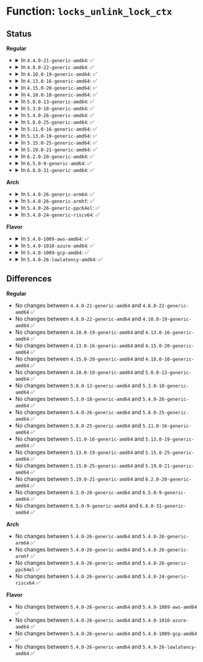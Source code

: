 # Function: <code>locks_unlink_lock_ctx</code>

## Status
<b>Regular</b>
<ul>
<li>
<details>
<summary>In <code>4.4.0-21-generic-amd64</code>: ✅</summary>

```c
void locks_unlink_lock_ctx(struct file_lock * fl)
```

```json
{
  "name": "locks_unlink_lock_ctx",
  "collision_type": "Unique Static",
  "inline_type": "No",
  "funcs": [
    {
      "addr": 18446744071581334224,
      "name": "locks_unlink_lock_ctx",
      "external": false,
      "loc": "fs/locks.c:695",
      "file": "fs/locks.c",
      "inline": "seen, unknown",
      "caller_inline": [],
      "caller_func": [
        "fs/locks.c:__posix_lock_file",
        "fs/locks.c:__posix_lock_file",
        "fs/locks.c:flock_lock_inode",
        "fs/locks.c:__break_lease"
      ]
    }
  ],
  "symbols": [
    {
      "addr": 18446744071581334224,
      "name": "locks_unlink_lock_ctx",
      "section": ".text",
      "bind": "STB_LOCAL",
      "size": 151
    }
  ]
}
```
</details>
</li>
<li>
<details>
<summary>In <code>4.8.0-22-generic-amd64</code>: ✅</summary>

```c
void locks_unlink_lock_ctx(struct file_lock * fl)
```

```json
{
  "name": "locks_unlink_lock_ctx",
  "collision_type": "Unique Static",
  "inline_type": "No",
  "funcs": [
    {
      "addr": 18446744071581514880,
      "name": "locks_unlink_lock_ctx",
      "external": false,
      "loc": "fs/locks.c:722",
      "file": "fs/locks.c",
      "inline": "seen, unknown",
      "caller_inline": [],
      "caller_func": [
        "fs/locks.c:__break_lease",
        "fs/locks.c:posix_lock_inode",
        "fs/locks.c:posix_lock_inode",
        "fs/locks.c:flock_lock_inode"
      ]
    }
  ],
  "symbols": [
    {
      "addr": 18446744071581514880,
      "name": "locks_unlink_lock_ctx",
      "section": ".text",
      "bind": "STB_LOCAL",
      "size": 151
    }
  ]
}
```
</details>
</li>
<li>
<details>
<summary>In <code>4.10.0-19-generic-amd64</code>: ✅</summary>

```c
void locks_unlink_lock_ctx(struct file_lock * fl)
```

```json
{
  "name": "locks_unlink_lock_ctx",
  "collision_type": "Unique Static",
  "inline_type": "No",
  "funcs": [
    {
      "addr": 18446744071581600224,
      "name": "locks_unlink_lock_ctx",
      "external": false,
      "loc": "fs/locks.c:742",
      "file": "fs/locks.c",
      "inline": "seen, unknown",
      "caller_inline": [],
      "caller_func": [
        "fs/locks.c:__break_lease",
        "fs/locks.c:posix_lock_inode",
        "fs/locks.c:posix_lock_inode",
        "fs/locks.c:flock_lock_inode"
      ]
    }
  ],
  "symbols": [
    {
      "addr": 18446744071581600224,
      "name": "locks_unlink_lock_ctx",
      "section": ".text",
      "bind": "STB_LOCAL",
      "size": 162
    }
  ]
}
```
</details>
</li>
<li>
<details>
<summary>In <code>4.13.0-16-generic-amd64</code>: ✅</summary>

```c
void locks_unlink_lock_ctx(struct file_lock * fl)
```

```json
{
  "name": "locks_unlink_lock_ctx",
  "collision_type": "Unique Static",
  "inline_type": "No",
  "funcs": [
    {
      "addr": 18446744071581661056,
      "name": "locks_unlink_lock_ctx",
      "external": false,
      "loc": "fs/locks.c:742",
      "file": "fs/locks.c",
      "inline": "seen, unknown",
      "caller_inline": [],
      "caller_func": [
        "fs/locks.c:__break_lease",
        "fs/locks.c:posix_lock_inode",
        "fs/locks.c:posix_lock_inode",
        "fs/locks.c:flock_lock_inode"
      ]
    }
  ],
  "symbols": [
    {
      "addr": 18446744071581661056,
      "name": "locks_unlink_lock_ctx",
      "section": ".text",
      "bind": "STB_LOCAL",
      "size": 162
    }
  ]
}
```
</details>
</li>
<li>
<details>
<summary>In <code>4.15.0-20-generic-amd64</code>: ✅</summary>

```c
void locks_unlink_lock_ctx(struct file_lock * fl)
```

```json
{
  "name": "locks_unlink_lock_ctx",
  "collision_type": "Unique Static",
  "inline_type": "No",
  "funcs": [
    {
      "addr": 18446744071581807104,
      "name": "locks_unlink_lock_ctx",
      "external": false,
      "loc": "fs/locks.c:758",
      "file": "fs/locks.c",
      "inline": "seen, unknown",
      "caller_inline": [],
      "caller_func": [
        "fs/locks.c:__break_lease",
        "fs/locks.c:posix_lock_inode",
        "fs/locks.c:posix_lock_inode",
        "fs/locks.c:flock_lock_inode"
      ]
    }
  ],
  "symbols": [
    {
      "addr": 18446744071581807104,
      "name": "locks_unlink_lock_ctx",
      "section": ".text",
      "bind": "STB_LOCAL",
      "size": 140
    }
  ]
}
```
</details>
</li>
<li>
<details>
<summary>In <code>4.18.0-10-generic-amd64</code>: ✅</summary>

```c
void locks_unlink_lock_ctx(struct file_lock * fl)
```

```json
{
  "name": "locks_unlink_lock_ctx",
  "collision_type": "Unique Static",
  "inline_type": "No",
  "funcs": [
    {
      "addr": 18446744071581985024,
      "name": "locks_unlink_lock_ctx",
      "external": false,
      "loc": "fs/locks.c:758",
      "file": "fs/locks.c",
      "inline": "seen, unknown",
      "caller_inline": [],
      "caller_func": [
        "fs/locks.c:__break_lease",
        "fs/locks.c:posix_lock_inode",
        "fs/locks.c:posix_lock_inode",
        "fs/locks.c:flock_lock_inode"
      ]
    }
  ],
  "symbols": [
    {
      "addr": 18446744071581985024,
      "name": "locks_unlink_lock_ctx",
      "section": ".text",
      "bind": "STB_LOCAL",
      "size": 140
    }
  ]
}
```
</details>
</li>
<li>
<details>
<summary>In <code>5.0.0-13-generic-amd64</code>: ✅</summary>

```c
void locks_unlink_lock_ctx(struct file_lock * fl)
```

```json
{
  "name": "locks_unlink_lock_ctx",
  "collision_type": "Unique Static",
  "inline_type": "No",
  "funcs": [
    {
      "addr": 18446744071582072912,
      "name": "locks_unlink_lock_ctx",
      "external": false,
      "loc": "fs/locks.c:865",
      "file": "fs/locks.c",
      "inline": "seen, unknown",
      "caller_inline": [],
      "caller_func": [
        "fs/locks.c:__break_lease",
        "fs/locks.c:posix_lock_inode",
        "fs/locks.c:posix_lock_inode",
        "fs/locks.c:posix_lock_inode",
        "fs/locks.c:flock_lock_inode"
      ]
    }
  ],
  "symbols": [
    {
      "addr": 18446744071582072912,
      "name": "locks_unlink_lock_ctx",
      "section": ".text",
      "bind": "STB_LOCAL",
      "size": 153
    }
  ]
}
```
</details>
</li>
<li>
<details>
<summary>In <code>5.3.0-18-generic-amd64</code>: ✅</summary>

```c
void locks_unlink_lock_ctx(struct file_lock * fl)
```

```json
{
  "name": "locks_unlink_lock_ctx",
  "collision_type": "Unique Static",
  "inline_type": "No",
  "funcs": [
    {
      "addr": 18446744071582234944,
      "name": "locks_unlink_lock_ctx",
      "external": false,
      "loc": "fs/locks.c:861",
      "file": "fs/locks.c",
      "inline": "seen, unknown",
      "caller_inline": [],
      "caller_func": [
        "fs/locks.c:__break_lease",
        "fs/locks.c:posix_lock_inode",
        "fs/locks.c:posix_lock_inode",
        "fs/locks.c:posix_lock_inode",
        "fs/locks.c:flock_lock_inode"
      ]
    }
  ],
  "symbols": [
    {
      "addr": 18446744071582234944,
      "name": "locks_unlink_lock_ctx",
      "section": ".text",
      "bind": "STB_LOCAL",
      "size": 166
    }
  ]
}
```
</details>
</li>
<li>
<details>
<summary>In <code>5.4.0-26-generic-amd64</code>: ✅</summary>

```c
void locks_unlink_lock_ctx(struct file_lock * fl)
```

```json
{
  "name": "locks_unlink_lock_ctx",
  "collision_type": "Unique Static",
  "inline_type": "No",
  "funcs": [
    {
      "addr": 18446744071582334608,
      "name": "locks_unlink_lock_ctx",
      "external": false,
      "loc": "fs/locks.c:885",
      "file": "fs/locks.c",
      "inline": "seen, unknown",
      "caller_inline": [],
      "caller_func": [
        "fs/locks.c:__break_lease",
        "fs/locks.c:posix_lock_inode",
        "fs/locks.c:posix_lock_inode",
        "fs/locks.c:posix_lock_inode",
        "fs/locks.c:flock_lock_inode"
      ]
    }
  ],
  "symbols": [
    {
      "addr": 18446744071582334608,
      "name": "locks_unlink_lock_ctx",
      "section": ".text",
      "bind": "STB_LOCAL",
      "size": 166
    }
  ]
}
```
</details>
</li>
<li>
<details>
<summary>In <code>5.8.0-25-generic-amd64</code>: ✅</summary>

```c
void locks_unlink_lock_ctx(struct file_lock * fl)
```

```json
{
  "name": "locks_unlink_lock_ctx",
  "collision_type": "Unique Static",
  "inline_type": "No",
  "funcs": [
    {
      "addr": 18446744071582624640,
      "name": "locks_unlink_lock_ctx",
      "external": false,
      "loc": "fs/locks.c:885",
      "file": "fs/locks.c",
      "inline": "seen, unknown",
      "caller_inline": [],
      "caller_func": [
        "fs/locks.c:generic_add_lease",
        "fs/locks.c:__break_lease",
        "fs/locks.c:posix_lock_inode",
        "fs/locks.c:posix_lock_inode",
        "fs/locks.c:posix_lock_inode",
        "fs/locks.c:flock_lock_inode"
      ]
    }
  ],
  "symbols": [
    {
      "addr": 18446744071582624640,
      "name": "locks_unlink_lock_ctx",
      "section": ".text",
      "bind": "STB_LOCAL",
      "size": 192
    }
  ]
}
```
</details>
</li>
<li>
<details>
<summary>In <code>5.11.0-16-generic-amd64</code>: ✅</summary>

```c
void locks_unlink_lock_ctx(struct file_lock * fl)
```

```json
{
  "name": "locks_unlink_lock_ctx",
  "collision_type": "Unique Static",
  "inline_type": "No",
  "funcs": [
    {
      "addr": 18446744071582697024,
      "name": "locks_unlink_lock_ctx",
      "external": false,
      "loc": "fs/locks.c:885",
      "file": "fs/locks.c",
      "inline": "seen, unknown",
      "caller_inline": [],
      "caller_func": [
        "fs/locks.c:generic_add_lease",
        "fs/locks.c:__break_lease",
        "fs/locks.c:posix_lock_inode",
        "fs/locks.c:posix_lock_inode",
        "fs/locks.c:posix_lock_inode",
        "fs/locks.c:flock_lock_inode"
      ]
    }
  ],
  "symbols": [
    {
      "addr": 18446744071582697024,
      "name": "locks_unlink_lock_ctx",
      "section": ".text",
      "bind": "STB_LOCAL",
      "size": 192
    }
  ]
}
```
</details>
</li>
<li>
<details>
<summary>In <code>5.13.0-19-generic-amd64</code>: ✅</summary>

```c
void locks_unlink_lock_ctx(struct file_lock * fl)
```

```json
{
  "name": "locks_unlink_lock_ctx",
  "collision_type": "Unique Static",
  "inline_type": "No",
  "funcs": [
    {
      "addr": 18446744071582727408,
      "name": "locks_unlink_lock_ctx",
      "external": false,
      "loc": "fs/locks.c:885",
      "file": "fs/locks.c",
      "inline": "seen, unknown",
      "caller_inline": [],
      "caller_func": [
        "fs/locks.c:generic_add_lease",
        "fs/locks.c:__break_lease",
        "fs/locks.c:posix_lock_inode",
        "fs/locks.c:posix_lock_inode",
        "fs/locks.c:posix_lock_inode",
        "fs/locks.c:flock_lock_inode"
      ]
    }
  ],
  "symbols": [
    {
      "addr": 18446744071582727408,
      "name": "locks_unlink_lock_ctx",
      "section": ".text",
      "bind": "STB_LOCAL",
      "size": 192
    }
  ]
}
```
</details>
</li>
<li>
<details>
<summary>In <code>5.15.0-25-generic-amd64</code>: ✅</summary>

```c
void locks_unlink_lock_ctx(struct file_lock * fl)
```

```json
{
  "name": "locks_unlink_lock_ctx",
  "collision_type": "Unique Static",
  "inline_type": "No",
  "funcs": [
    {
      "addr": 18446744071583054288,
      "name": "locks_unlink_lock_ctx",
      "external": false,
      "loc": "fs/locks.c:885",
      "file": "fs/locks.c",
      "inline": "seen, unknown",
      "caller_inline": [],
      "caller_func": [
        "fs/locks.c:generic_add_lease",
        "fs/locks.c:__break_lease",
        "fs/locks.c:posix_lock_inode",
        "fs/locks.c:posix_lock_inode",
        "fs/locks.c:posix_lock_inode",
        "fs/locks.c:flock_lock_inode"
      ]
    }
  ],
  "symbols": [
    {
      "addr": 18446744071583054288,
      "name": "locks_unlink_lock_ctx",
      "section": ".text",
      "bind": "STB_LOCAL",
      "size": 227
    }
  ]
}
```
</details>
</li>
<li>
<details>
<summary>In <code>5.19.0-21-generic-amd64</code>: ✅</summary>

```c
void locks_unlink_lock_ctx(struct file_lock * fl)
```

```json
{
  "name": "locks_unlink_lock_ctx",
  "collision_type": "Unique Static",
  "inline_type": "No",
  "funcs": [
    {
      "addr": 18446744071583529088,
      "name": "locks_unlink_lock_ctx",
      "external": false,
      "loc": "fs/locks.c:835",
      "file": "fs/locks.c",
      "inline": "seen, unknown",
      "caller_inline": [],
      "caller_func": [
        "fs/locks.c:generic_add_lease",
        "fs/locks.c:__break_lease",
        "fs/locks.c:posix_lock_inode",
        "fs/locks.c:posix_lock_inode",
        "fs/locks.c:posix_lock_inode",
        "fs/locks.c:flock_lock_inode"
      ]
    }
  ],
  "symbols": [
    {
      "addr": 18446744071583529088,
      "name": "locks_unlink_lock_ctx",
      "section": ".text",
      "bind": "STB_LOCAL",
      "size": 226
    }
  ]
}
```
</details>
</li>
<li>
<details>
<summary>In <code>6.2.0-20-generic-amd64</code>: ✅</summary>

```c
void locks_unlink_lock_ctx(struct file_lock * fl)
```

```json
{
  "name": "locks_unlink_lock_ctx",
  "collision_type": "Unique Static",
  "inline_type": "No",
  "funcs": [
    {
      "addr": 18446744071584129264,
      "name": "locks_unlink_lock_ctx",
      "external": false,
      "loc": "fs/locks.c:821",
      "file": "fs/locks.c",
      "inline": "seen, unknown",
      "caller_inline": [],
      "caller_func": [
        "fs/locks.c:generic_add_lease",
        "fs/locks.c:__break_lease",
        "fs/locks.c:posix_lock_inode",
        "fs/locks.c:posix_lock_inode",
        "fs/locks.c:posix_lock_inode",
        "fs/locks.c:flock_lock_inode"
      ]
    }
  ],
  "symbols": [
    {
      "addr": 18446744071584129264,
      "name": "locks_unlink_lock_ctx",
      "section": ".text",
      "bind": "STB_LOCAL",
      "size": 226
    }
  ]
}
```
</details>
</li>
<li>
<details>
<summary>In <code>6.5.0-9-generic-amd64</code>: ✅</summary>

```c
void locks_unlink_lock_ctx(struct file_lock * fl)
```

```json
{
  "name": "locks_unlink_lock_ctx",
  "collision_type": "Unique Static",
  "inline_type": "No",
  "funcs": [
    {
      "addr": 18446744071584356464,
      "name": "locks_unlink_lock_ctx",
      "external": false,
      "loc": "fs/locks.c:822",
      "file": "fs/locks.c",
      "inline": "seen, unknown",
      "caller_inline": [],
      "caller_func": [
        "fs/locks.c:generic_add_lease",
        "fs/locks.c:__break_lease",
        "fs/locks.c:posix_lock_inode",
        "fs/locks.c:posix_lock_inode",
        "fs/locks.c:posix_lock_inode",
        "fs/locks.c:flock_lock_inode"
      ]
    }
  ],
  "symbols": [
    {
      "addr": 18446744071584356464,
      "name": "locks_unlink_lock_ctx",
      "section": ".text",
      "bind": "STB_LOCAL",
      "size": 226
    }
  ]
}
```
</details>
</li>
<li>
<details>
<summary>In <code>6.8.0-31-generic-amd64</code>: ✅</summary>

```c
void locks_unlink_lock_ctx(struct file_lock * fl)
```

```json
{
  "name": "locks_unlink_lock_ctx",
  "collision_type": "Unique Static",
  "inline_type": "No",
  "funcs": [
    {
      "addr": 18446744071584574800,
      "name": "locks_unlink_lock_ctx",
      "external": false,
      "loc": "fs/locks.c:821",
      "file": "fs/locks.c",
      "inline": "seen, unknown",
      "caller_inline": [],
      "caller_func": [
        "fs/locks.c:generic_add_lease",
        "fs/locks.c:__break_lease",
        "fs/locks.c:posix_lock_inode",
        "fs/locks.c:posix_lock_inode",
        "fs/locks.c:posix_lock_inode",
        "fs/locks.c:flock_lock_inode"
      ]
    }
  ],
  "symbols": [
    {
      "addr": 18446744071584574800,
      "name": "locks_unlink_lock_ctx",
      "section": ".text",
      "bind": "STB_LOCAL",
      "size": 226
    }
  ]
}
```
</details>
</li>
</ul>
<b>Arch</b>
<ul>
<li>
<details>
<summary>In <code>5.4.0-26-generic-arm64</code>: ✅</summary>

```c
void locks_unlink_lock_ctx(struct file_lock * fl)
```

```json
{
  "name": "locks_unlink_lock_ctx",
  "collision_type": "Unique Static",
  "inline_type": "No",
  "funcs": [
    {
      "addr": 18446603336493917472,
      "name": "locks_unlink_lock_ctx",
      "external": false,
      "loc": "fs/locks.c:885",
      "file": "fs/locks.c",
      "inline": "seen, unknown",
      "caller_inline": [],
      "caller_func": [
        "fs/locks.c:__break_lease",
        "fs/locks.c:posix_lock_inode",
        "fs/locks.c:posix_lock_inode",
        "fs/locks.c:posix_lock_inode",
        "fs/locks.c:flock_lock_inode"
      ]
    }
  ],
  "symbols": [
    {
      "addr": 18446603336493917472,
      "name": "locks_unlink_lock_ctx",
      "section": ".text",
      "bind": "STB_LOCAL",
      "size": 224
    }
  ]
}
```
</details>
</li>
<li>
<details>
<summary>In <code>5.4.0-26-generic-armhf</code>: ✅</summary>

```c
void locks_unlink_lock_ctx(struct file_lock * fl)
```

```json
{
  "name": "locks_unlink_lock_ctx",
  "collision_type": "Unique Static",
  "inline_type": "No",
  "funcs": [
    {
      "addr": 3227394012,
      "name": "locks_unlink_lock_ctx",
      "external": false,
      "loc": "fs/locks.c:885",
      "file": "fs/locks.c",
      "inline": "seen, unknown",
      "caller_inline": [],
      "caller_func": [
        "fs/locks.c:__break_lease",
        "fs/locks.c:posix_lock_inode",
        "fs/locks.c:posix_lock_inode",
        "fs/locks.c:flock_lock_inode"
      ]
    }
  ],
  "symbols": [
    {
      "addr": 3227394012,
      "name": "locks_unlink_lock_ctx",
      "section": ".text",
      "bind": "STB_LOCAL",
      "size": 188
    }
  ]
}
```
</details>
</li>
<li>
<details>
<summary>In <code>5.4.0-26-generic-ppc64el</code>: ✅</summary>

```c
void locks_unlink_lock_ctx(struct file_lock * fl)
```

```json
{
  "name": "locks_unlink_lock_ctx",
  "collision_type": "Unique Static",
  "inline_type": "No",
  "funcs": [
    {
      "addr": 13835058055287558832,
      "name": "locks_unlink_lock_ctx",
      "external": false,
      "loc": "fs/locks.c:885",
      "file": "fs/locks.c",
      "inline": "seen, unknown",
      "caller_inline": [],
      "caller_func": [
        "fs/locks.c:__break_lease",
        "fs/locks.c:posix_lock_inode",
        "fs/locks.c:posix_lock_inode",
        "fs/locks.c:flock_lock_inode"
      ]
    }
  ],
  "symbols": [
    {
      "addr": 13835058055287558832,
      "name": "locks_unlink_lock_ctx",
      "section": ".text",
      "bind": "STB_LOCAL",
      "size": 288
    }
  ]
}
```
</details>
</li>
<li>
<details>
<summary>In <code>5.4.0-24-generic-riscv64</code>: ✅</summary>

```c
void locks_unlink_lock_ctx(struct file_lock * fl)
```

```json
{
  "name": "locks_unlink_lock_ctx",
  "collision_type": "Unique Static",
  "inline_type": "No",
  "funcs": [
    {
      "addr": 18446743936273470818,
      "name": "locks_unlink_lock_ctx",
      "external": false,
      "loc": "fs/locks.c:885",
      "file": "fs/locks.c",
      "inline": "seen, unknown",
      "caller_inline": [],
      "caller_func": [
        "fs/locks.c:__break_lease",
        "fs/locks.c:posix_lock_inode",
        "fs/locks.c:posix_lock_inode",
        "fs/locks.c:posix_lock_inode",
        "fs/locks.c:flock_lock_inode"
      ]
    }
  ],
  "symbols": [
    {
      "addr": 18446743936273470818,
      "name": "locks_unlink_lock_ctx",
      "section": ".text",
      "bind": "STB_LOCAL",
      "size": 194
    }
  ]
}
```
</details>
</li>
</ul>
<b>Flavor</b>
<ul>
<li>
<details>
<summary>In <code>5.4.0-1009-aws-amd64</code>: ✅</summary>

```c
void locks_unlink_lock_ctx(struct file_lock * fl)
```

```json
{
  "name": "locks_unlink_lock_ctx",
  "collision_type": "Unique Static",
  "inline_type": "No",
  "funcs": [
    {
      "addr": 18446744071582303344,
      "name": "locks_unlink_lock_ctx",
      "external": false,
      "loc": "fs/locks.c:885",
      "file": "fs/locks.c",
      "inline": "seen, unknown",
      "caller_inline": [],
      "caller_func": [
        "fs/locks.c:__break_lease",
        "fs/locks.c:posix_lock_inode",
        "fs/locks.c:posix_lock_inode",
        "fs/locks.c:posix_lock_inode",
        "fs/locks.c:flock_lock_inode"
      ]
    }
  ],
  "symbols": [
    {
      "addr": 18446744071582303344,
      "name": "locks_unlink_lock_ctx",
      "section": ".text",
      "bind": "STB_LOCAL",
      "size": 166
    }
  ]
}
```
</details>
</li>
<li>
<details>
<summary>In <code>5.4.0-1010-azure-amd64</code>: ✅</summary>

```c
void locks_unlink_lock_ctx(struct file_lock * fl)
```

```json
{
  "name": "locks_unlink_lock_ctx",
  "collision_type": "Unique Static",
  "inline_type": "No",
  "funcs": [
    {
      "addr": 18446744071582241104,
      "name": "locks_unlink_lock_ctx",
      "external": false,
      "loc": "fs/locks.c:885",
      "file": "fs/locks.c",
      "inline": "seen, unknown",
      "caller_inline": [],
      "caller_func": [
        "fs/locks.c:__break_lease",
        "fs/locks.c:posix_lock_inode",
        "fs/locks.c:posix_lock_inode",
        "fs/locks.c:posix_lock_inode",
        "fs/locks.c:flock_lock_inode"
      ]
    }
  ],
  "symbols": [
    {
      "addr": 18446744071582241104,
      "name": "locks_unlink_lock_ctx",
      "section": ".text",
      "bind": "STB_LOCAL",
      "size": 166
    }
  ]
}
```
</details>
</li>
<li>
<details>
<summary>In <code>5.4.0-1009-gcp-amd64</code>: ✅</summary>

```c
void locks_unlink_lock_ctx(struct file_lock * fl)
```

```json
{
  "name": "locks_unlink_lock_ctx",
  "collision_type": "Unique Static",
  "inline_type": "No",
  "funcs": [
    {
      "addr": 18446744071582293824,
      "name": "locks_unlink_lock_ctx",
      "external": false,
      "loc": "fs/locks.c:885",
      "file": "fs/locks.c",
      "inline": "seen, unknown",
      "caller_inline": [],
      "caller_func": [
        "fs/locks.c:__break_lease",
        "fs/locks.c:posix_lock_inode",
        "fs/locks.c:posix_lock_inode",
        "fs/locks.c:posix_lock_inode",
        "fs/locks.c:flock_lock_inode"
      ]
    }
  ],
  "symbols": [
    {
      "addr": 18446744071582293824,
      "name": "locks_unlink_lock_ctx",
      "section": ".text",
      "bind": "STB_LOCAL",
      "size": 166
    }
  ]
}
```
</details>
</li>
<li>
<details>
<summary>In <code>5.4.0-26-lowlatency-amd64</code>: ✅</summary>

```c
void locks_unlink_lock_ctx(struct file_lock * fl)
```

```json
{
  "name": "locks_unlink_lock_ctx",
  "collision_type": "Unique Static",
  "inline_type": "No",
  "funcs": [
    {
      "addr": 18446744071582370912,
      "name": "locks_unlink_lock_ctx",
      "external": false,
      "loc": "fs/locks.c:885",
      "file": "fs/locks.c",
      "inline": "seen, unknown",
      "caller_inline": [],
      "caller_func": [
        "fs/locks.c:__break_lease",
        "fs/locks.c:posix_lock_inode",
        "fs/locks.c:posix_lock_inode",
        "fs/locks.c:posix_lock_inode",
        "fs/locks.c:flock_lock_inode"
      ]
    }
  ],
  "symbols": [
    {
      "addr": 18446744071582370912,
      "name": "locks_unlink_lock_ctx",
      "section": ".text",
      "bind": "STB_LOCAL",
      "size": 165
    }
  ]
}
```
</details>
</li>
</ul>

## Differences
<b>Regular</b>
<ul>
<li>
No changes between <code>4.4.0-21-generic-amd64</code> and <code>4.8.0-22-generic-amd64</code> ✅
</li>
<li>
No changes between <code>4.8.0-22-generic-amd64</code> and <code>4.10.0-19-generic-amd64</code> ✅
</li>
<li>
No changes between <code>4.10.0-19-generic-amd64</code> and <code>4.13.0-16-generic-amd64</code> ✅
</li>
<li>
No changes between <code>4.13.0-16-generic-amd64</code> and <code>4.15.0-20-generic-amd64</code> ✅
</li>
<li>
No changes between <code>4.15.0-20-generic-amd64</code> and <code>4.18.0-10-generic-amd64</code> ✅
</li>
<li>
No changes between <code>4.18.0-10-generic-amd64</code> and <code>5.0.0-13-generic-amd64</code> ✅
</li>
<li>
No changes between <code>5.0.0-13-generic-amd64</code> and <code>5.3.0-18-generic-amd64</code> ✅
</li>
<li>
No changes between <code>5.3.0-18-generic-amd64</code> and <code>5.4.0-26-generic-amd64</code> ✅
</li>
<li>
No changes between <code>5.4.0-26-generic-amd64</code> and <code>5.8.0-25-generic-amd64</code> ✅
</li>
<li>
No changes between <code>5.8.0-25-generic-amd64</code> and <code>5.11.0-16-generic-amd64</code> ✅
</li>
<li>
No changes between <code>5.11.0-16-generic-amd64</code> and <code>5.13.0-19-generic-amd64</code> ✅
</li>
<li>
No changes between <code>5.13.0-19-generic-amd64</code> and <code>5.15.0-25-generic-amd64</code> ✅
</li>
<li>
No changes between <code>5.15.0-25-generic-amd64</code> and <code>5.19.0-21-generic-amd64</code> ✅
</li>
<li>
No changes between <code>5.19.0-21-generic-amd64</code> and <code>6.2.0-20-generic-amd64</code> ✅
</li>
<li>
No changes between <code>6.2.0-20-generic-amd64</code> and <code>6.5.0-9-generic-amd64</code> ✅
</li>
<li>
No changes between <code>6.5.0-9-generic-amd64</code> and <code>6.8.0-31-generic-amd64</code> ✅
</li>
</ul>
<b>Arch</b>
<ul>
<li>
No changes between <code>5.4.0-26-generic-amd64</code> and <code>5.4.0-26-generic-arm64</code> ✅
</li>
<li>
No changes between <code>5.4.0-26-generic-amd64</code> and <code>5.4.0-26-generic-armhf</code> ✅
</li>
<li>
No changes between <code>5.4.0-26-generic-amd64</code> and <code>5.4.0-26-generic-ppc64el</code> ✅
</li>
<li>
No changes between <code>5.4.0-26-generic-amd64</code> and <code>5.4.0-24-generic-riscv64</code> ✅
</li>
</ul>
<b>Flavor</b>
<ul>
<li>
No changes between <code>5.4.0-26-generic-amd64</code> and <code>5.4.0-1009-aws-amd64</code> ✅
</li>
<li>
No changes between <code>5.4.0-26-generic-amd64</code> and <code>5.4.0-1010-azure-amd64</code> ✅
</li>
<li>
No changes between <code>5.4.0-26-generic-amd64</code> and <code>5.4.0-1009-gcp-amd64</code> ✅
</li>
<li>
No changes between <code>5.4.0-26-generic-amd64</code> and <code>5.4.0-26-lowlatency-amd64</code> ✅
</li>
</ul>
